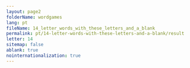 ```yaml
---
layout: page2
folderName: wordgames
lang: pt
fileName: 14_letter_words_with_these_letters_and_a_blank
permalink: pt/14-letter-words-with-these-letters-and-a-blank/result
letter: 14
sitemap: false
ablank: true
nointernationalization: true
---
```

